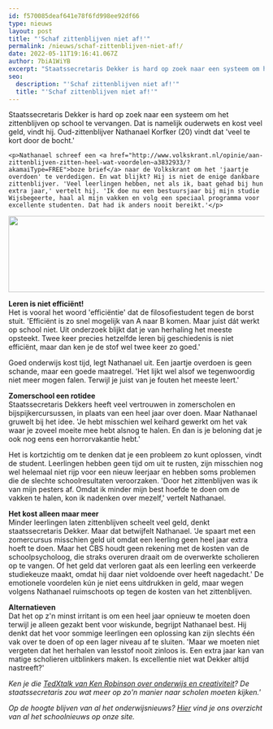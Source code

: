 ```yaml
---
id: f570085deaf641e78f6fd998ee92df66
type: nieuws
layout: post
title: "'Schaf zittenblijven niet af!'"
permalink: /nieuws/schaf-zittenblijven-niet-af!/
date: 2022-05-11T19:16:41.067Z
author: 7biA1WiYB
excerpt: "Staatssecretaris Dekker is hard op zoek naar een systeem om het zittenblijven op school te vervangen. Dat is namelijk ouderwets en kost veel geld, vindt hij. Oud-zittenblijver Nathanael Korfker (20) vindt dat 'veel te kort door de bocht.'  "
seo:
  description: "'Schaf zittenblijven niet af!'"
  title: "'Schaf zittenblijven niet af!'"
---
```

Staatssecretaris Dekker is hard op zoek naar een systeem om het zittenblijven op school te vervangen. Dat is namelijk ouderwets en kost veel geld, vindt hij. Oud-zittenblijver Nathanael Korfker (20) vindt dat 'veel te kort door de bocht.'  

    <p>Nathanael schreef een <a href="http://www.volkskrant.nl/opinie/aan-zittenblijven-zitten-heel-wat-voordelen~a3832933/?akamaiType=FREE">boze brief</a> naar de Volkskrant om het 'jaartje overdoen' te verdedigen. En wat blijkt? Hij is niet de enige dankbare zittenblijver. 'Veel leerlingen hebben, net als ik, baat gehad bij hun extra jaar,' vertelt hij. 'Ik doe nu een bestuursjaar bij mijn studie Wijsbegeerte, haal al mijn vakken en volg een speciaal programma voor excellente studenten. Dat had ik anders nooit bereikt.'</p>
<p><div class="media media-element-container media-default"><div id="file-301" class="file file-image file-image-jpeg">

        
  
  <div class="content">
    <img height="150" width="560" class="media-element file-default" src="https://7dagen.netlify.app/sites/default/files/l_0.jpeg" alt="">  </div>

  
</div>
</div>
<p><strong>Leren is niet efficiënt!</strong><br>Het is vooral het woord 'efficiëntie' dat de filosofiestudent tegen de borst stuit. 'Efficiënt is zo snel mogelijk van A naar B komen. Maar juist dát werkt op school niet. Uit onderzoek blijkt dat je van herhaling het meeste opsteekt. Twee keer precies hetzelfde leren bij geschiedenis is niet efficiënt, maar dan ken je de stof wel twee keer zo goed.' </p>
<p>Goed onderwijs kost tijd, legt Nathanael uit. Een jaartje overdoen is geen schande, maar een goede maatregel. 'Het lijkt wel alsof we tegenwoordig niet meer mogen falen. Terwijl je juist van je fouten het meeste leert.'</p>
<p><strong>Zomerschool een rotidee</strong><br>Staatssecretaris Dekkers heeft veel vertrouwen in zomerscholen en bijspijkercursussen, in plaats van een heel jaar over doen. Maar Nathanael gruwelt bij het idee. 'Je hebt misschien wel keihard gewerkt om het vak waar je zoveel moeite mee hebt alsnog te halen. En dan is je beloning dat je ook nog eens een horrorvakantie hebt.' </p>
<p>Het is kortzichtig om te denken dat je een probleem zo kunt oplossen, vindt de student. Leerlingen hebben geen tijd om uit te rusten, zijn misschien nog wel helemaal niet rijp voor een nieuw leerjaar en hebben soms problemen die de slechte schoolresultaten veroorzaken. 'Door het zittenblijven was ik van mijn pesters af. Omdat ik minder mijn best hoefde te doen om de vakken te halen, kon ik nadenken over mezelf,' vertelt Nathanael. </p>
<p><strong>Het kost alleen maar meer</strong><br>Minder leerlingen laten zittenblijven scheelt veel geld, denkt staatssecretaris Dekker. Maar dat betwijfelt Nathanael. 'Je spaart met een zomercursus misschien geld uit omdat een leerling geen heel jaar extra hoeft te doen. Maar het CBS houdt geen rekening met de kosten van de schoolpsycholoog, die straks overuren draait om de overwerkte scholieren op te vangen. Of het geld dat verloren gaat als een leerling een verkeerde studiekeuze maakt, omdat hij daar niet voldoende over heeft nagedacht.' De emotionele voordelen kún je niet eens uitdrukken in geld, maar wegen volgens Nathanael ruimschoots op tegen de kosten van het zittenblijven. </p>
<p><strong>Alternatieven</strong><br>Dat het op z'n minst irritant is om een heel jaar opnieuw te moeten doen terwijl je alleen gezakt bent voor wiskunde, begrijpt Nathanael best. Hij denkt dat het voor sommige leerlingen een oplossing kan zijn slechts één vak over te doen of op een lager niveau af te sluiten. 'Maar we moeten niet vergeten dat het herhalen van lesstof nooit zinloos is. Een extra jaar kan van matige scholieren uitblinkers maken. Is excellentie niet wat Dekker altijd nastreeft?'</p>
<p><em>Ken je die <a href="https://www.ted.com/talks/lang/nl/ken_robinson_says_schools_kill_creativity">TedXtalk van Ken Robinson over onderwijs en creativiteit</a>? De staatssecretaris zou wat meer op zo'n manier naar scholen moeten kijken.'</em></p>
<p><em>Op de hoogte blijven van al het onderwijsnieuws? <a href="https://7dagen.netlify.app/onderwijsnieuws" target="_blank">Hier</a> vind je ons overzicht van al het schoolnieuws op onze site.</em></p>  

